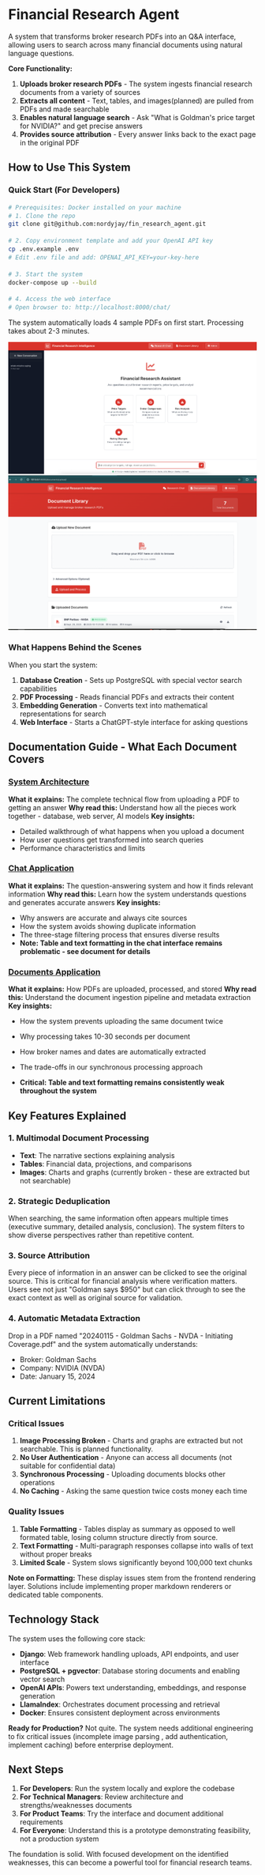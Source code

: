 # Financial Research Agent

A system that transforms broker research PDFs into an Q&A interface, allowing users to search across many financial documents using natural language questions.


**Core Functionality:**
1. **Uploads broker research PDFs** - The system ingests financial research documents from a variety of sources
2. **Extracts all content** - Text, tables, and images(planned) are pulled from PDFs and made searchable
3. **Enables natural language search** - Ask "What is Goldman's price target for NVIDIA?" and get precise answers
4. **Provides source attribution** - Every answer links back to the exact page in the original PDF

## How to Use This System

### Quick Start (For Developers)

```bash
# Prerequisites: Docker installed on your machine
# 1. Clone the repo
git clone git@github.com:nordyjay/fin_research_agent.git

# 2. Copy environment template and add your OpenAI API key
cp .env.example .env
# Edit .env file and add: OPENAI_API_KEY=your-key-here

# 3. Start the system
docker-compose up --build

# 4. Access the web interface
# Open browser to: http://localhost:8000/chat/
```

The system automatically loads 4 sample PDFs on first start. Processing takes about 2-3 minutes.

![screenshot](docs/chat_interface.png)
![screenshot](docs/document_upload.png)

### What Happens Behind the Scenes

When you start the system:
1. **Database Creation** - Sets up PostgreSQL with special vector search capabilities
2. **PDF Processing** - Reads financial PDFs and extracts their content
3. **Embedding Generation** - Converts text into mathematical representations for search
4. **Web Interface** - Starts a ChatGPT-style interface for asking questions

## Documentation Guide - What Each Document Covers

### [System Architecture](docs/architecture.md)
**What it explains:** The complete technical flow from uploading a PDF to getting an answer
**Why read this:** Understand how all the pieces work together - database, web server, AI models
**Key insights:** 
- Detailed walkthrough of what happens when you upload a document
- How user questions get transformed into search queries
- Performance characteristics and limits

### [Chat Application](docs/apps/chat.md)
**What it explains:** The question-answering system and how it finds relevant information
**Why read this:** Learn how the system understands questions and generates accurate answers
**Key insights:**
- Why answers are accurate and always cite sources
- How the system avoids showing duplicate information
- The three-stage filtering process that ensures diverse results
- **Note: Table and text formatting in the chat interface remains problematic - see document for details**

### [Documents Application](docs/apps/documents.md)
**What it explains:** How PDFs are uploaded, processed, and stored
**Why read this:** Understand the document ingestion pipeline and metadata extraction
**Key insights:**
- How the system prevents uploading the same document twice
- Why processing takes 10-30 seconds per document
- How broker names and dates are automatically extracted
- The trade-offs in our synchronous processing approach

- **Critical: Table and text formatting remains consistently weak throughout the system**

## Key Features Explained

### 1. Multimodal Document Processing
- **Text**: The narrative sections explaining analysis
- **Tables**: Financial data, projections, and comparisons
- **Images**: Charts and graphs (currently broken - these are extracted but not searchable)

### 2. Strategic Deduplication
When searching, the same information often appears multiple times (executive summary, detailed analysis, conclusion). The system filters to show diverse perspectives rather than repetitive content.

### 3. Source Attribution
Every piece of information in an answer can be clicked to see the original source. This is critical for financial analysis where verification matters. Users see not just "Goldman says $950" but can click through to see the exact context as well as original source for validation.

### 4. Automatic Metadata Extraction
Drop in a PDF named "20240115 - Goldman Sachs - NVDA - Initiating Coverage.pdf" and the system automatically understands:
- Broker: Goldman Sachs
- Company: NVIDIA (NVDA)
- Date: January 15, 2024

## Current Limitations

### Critical Issues
1. **Image Processing Broken** - Charts and graphs are extracted but not searchable.  This is planned functionality.
2. **No User Authentication** - Anyone can access all documents (not suitable for confidential data)
3. **Synchronous Processing** - Uploading documents blocks other operations
4. **No Caching** - Asking the same question twice costs money each time

### Quality Issues
1. **Table Formatting** - Tables display as summary as opposed to well formated table, losing column structure directly from source.
2. **Text Formatting** - Multi-paragraph responses collapse into walls of text without proper breaks
3. **Limited Scale** - System slows significantly beyond 100,000 text chunks

**Note on Formatting:** These display issues stem from the frontend rendering layer. Solutions include implementing proper markdown renderers or dedicated table components.

## Technology Stack

The system uses the following core stack:

- **Django**: Web framework handling uploads, API endpoints, and user interface
- **PostgreSQL + pgvector**: Database storing documents and enabling vector search
- **OpenAI APIs**: Powers text understanding, embeddings, and response generation
- **LlamaIndex**: Orchestrates document processing and retrieval
- **Docker**: Ensures consistent deployment across environments

**Ready for Production?** Not quite. The system needs additional engineering to fix critical issues (incomplete image parsing , add authentication, implement caching) before enterprise deployment.

## Next Steps

1. **For Developers**: Run the system locally and explore the codebase
2. **For Technical Managers**: Review architecture and strengths/weaknesses documents
3. **For Product Teams**: Try the interface and document additional requirements
4. **For Everyone**: Understand this is a prototype demonstrating feasibility, not a production system

The foundation is solid. With focused development on the identified weaknesses, this can become a powerful tool for financial research teams.